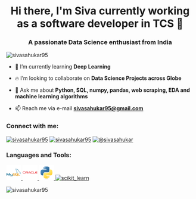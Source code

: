 <h1 align="center">Hi there, I'm Siva currently working as a software developer in TCS 👋</h1>
<h3 align="center">A passionate Data Science enthusiast from India</h3>

<p align="left"> <img src="https://komarev.com/ghpvc/?username=sivasahukar95&label=Profile%20views&color=0e75b6&style=flat" alt="sivasahukar95" /> </p>

- 🌱 I’m currently learning **Deep Learning**

- 🔥 I’m looking to collaborate on **Data Science Projects across Globe**

- 💬 Ask me about **Python, SQL, numpy, pandas, web scraping, EDA and machine learning algorithms**

- 📫 Reach me via e-mail **sivasahukar95@gmail.com**


<h3 align="left">Connect with me:</h3>
<p align="left">
<!-- <a href="https://twitter.com/khushboogoel01" target="blank"><img align="center" src="https://cdn.jsdelivr.net/npm/simple-icons@3.0.1/icons/twitter.svg" alt="khushboogoel01" height="30" width="40" /></a> -->
<a href="https://linkedin.com/in/sivasahukar95" target="blank"><img align="center" src="https://cdn.jsdelivr.net/npm/simple-icons@3.0.1/icons/linkedin.svg" alt="sivasahukar95" height="30" width="40" /></a>
<a href="https://twitter.com/sivasahukar95" target="blank"><img align="center" src="https://raw.githubusercontent.com/rahuldkjain/github-profile-readme-generator/neutral-icons/src/images/icons/Social/twitter.svg" alt="sivasahukar95" height="30" width="40" /></a>
<a href="https://medium.com/@sivasahukar" target="blank"><img align="center" src="https://raw.githubusercontent.com/rahuldkjain/github-profile-readme-generator/neutral-icons/src/images/icons/Social/medium.svg" alt="@sivasahukar" height="30" width="40" /></a>
<!--<a href="https://instagram.com/_khushboo.goel" target="blank"><img align="center" src="https://cdn.jsdelivr.net/npm/simple-icons@3.0.1/icons/instagram.svg" alt="_khushboo.goel" height="30" width="40" /></a> 
<a href="https://www.youtube.com/c/khushboo goel" target="blank"><img align="center" src="https://cdn.jsdelivr.net/npm/simple-icons@3.0.1/icons/youtube.svg" alt="khushboo goel" height="30" width="40" /></a> -->
</p>

<!--
<h3 align="left">Connect with me:</h3>
<p align="left">
<a href="https://twitter.com/sivasahukar95" target="blank"><img align="center" src="https://raw.githubusercontent.com/rahuldkjain/github-profile-readme-generator/neutral-icons/src/images/icons/Social/twitter.svg" alt="sivasahukar95" height="30" width="40" /></a>
<a href="https://linkedin.com/in/sivasahukar95" target="blank"><img align="center" src="https://raw.githubusercontent.com/rahuldkjain/github-profile-readme-generator/neutral-icons/src/images/icons/Social/linked-in-alt.svg" alt="sivasahukar95" height="30" width="40" /></a>
<a href="https://kaggle.com/sivasahukar95" target="blank"><img align="center" src="https://raw.githubusercontent.com/rahuldkjain/github-profile-readme-generator/neutral-icons/src/images/icons/Social/kaggle.svg" alt="sivasahukar95" height="30" width="40" /></a>
<a href="https://medium.com/@sivasahukar" target="blank"><img align="center" src="https://raw.githubusercontent.com/rahuldkjain/github-profile-readme-generator/neutral-icons/src/images/icons/Social/medium.svg" alt="@sivasahukar" height="30" width="40" /></a>
<a href="https://www.youtube.com/c/hustle with zidd" target="blank"><img align="center" src="https://raw.githubusercontent.com/rahuldkjain/github-profile-readme-generator/neutral-icons/src/images/icons/Social/youtube.svg" alt="hustle with zidd" height="30" width="40" /></a>
</p>
-->
<h3 align="left">Languages and Tools:</h3>
<p align="left"> <a href="https://www.mysql.com/" target="_blank"> <img src="https://raw.githubusercontent.com/devicons/devicon/master/icons/mysql/mysql-original-wordmark.svg" alt="mysql" width="40" height="40"/> </a> <a href="https://www.oracle.com/" target="_blank"> <img src="https://raw.githubusercontent.com/devicons/devicon/master/icons/oracle/oracle-original.svg" alt="oracle" width="40" height="40"/> </a> <a href="https://www.python.org" target="_blank"> <img src="https://raw.githubusercontent.com/devicons/devicon/master/icons/python/python-original.svg" alt="python" width="40" height="40"/> </a> <a href="https://scikit-learn.org/" target="_blank"> <img src="https://upload.wikimedia.org/wikipedia/commons/0/05/Scikit_learn_logo_small.svg" alt="scikit_learn" width="40" height="40"/> </a> </p>

<p><img align="center" src="https://github-readme-stats.vercel.app/api/top-langs?username=sivasahukar95&show_icons=true&locale=en&layout=compact" alt="sivasahukar95" /></p>
